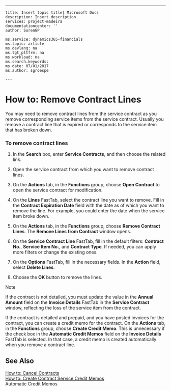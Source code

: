 ---
    title: Insert topic title| Microsoft Docs
    description: Insert description
    services: project-madeira
    documentationcenter: ''
    author: SorenGP

    ms.service: dynamics365-financials
    ms.topic: article
    ms.devlang: na
    ms.tgt_pltfrm: na
    ms.workload: na
    ms.search.keywords:
    ms.date: 07/01/2017
    ms.author: sgroespe

    ---
# How to: Remove Contract Lines
You may need to remove contract lines from the service contract as you remove corresponding service items from the service contract. Usually you remove a contract line that is expired or corresponds to the service item that has broken down.  
  
### To remove contract lines  
  
1.  In the **Search** box, enter **Service Contracts**, and then choose the related link.  
  
2.  Open the service contract from which you want to remove contract lines.  
  
3.  On the **Actions** tab, in the **Functions** group, choose **Open Contract** to open the service contract for modification.  
  
4.  On the **Lines** FastTab, select the contract line you want to remove. Fill in the **Contract Expiration Date** field with the date as of which you want to remove the line. For example, you could enter the date when the service item broke down.  
  
5.  On the **Actions** tab, in the **Functions** group, choose **Remove Contract Lines**. The **Remove Lines from Contract** window opens.  
  
6.  On the **Service Contract Line** FastTab, fill in the default filters: **Contract No.**, **Service Item No.**, and **Contract Type**. If needed, you can apply more filters or change the existing ones.  
  
7.  On the **Options** FastTab, fill in the necessary fields. In the **Action** field, select **Delete Lines**.  
  
8.  Choose the **OK** button to remove the lines.  
  
> [!NOTE]  
>  If the contract is not detailed, you must update the value in the **Annual Amount** field on the **Invoice Details** FastTab in the **Service Contract** window, reflecting the loss of the service item from the contract.  
>   
>  If the contract is detailed and prepaid, and you have posted invoices for the contract, you can create a credit memo for the contract. On the **Actions** tab, in the **Functions** group, choose **Create Credit Memo**. This is unnecessary if the check box in the **Automatic Credit Memos** field on the **Invoice Details** FastTab is selected. In that case, a credit memo is created automatically when you remove a contract line.  
  
## See Also  
 [How to: Cancel Contracts](../Service/how-to-cancel-contracts.md)   
 [How to: Create Contract Service Credit Memos](../Service/how-to-create-contract-service-credit-memos.md)   
 Automatic Credit Memos